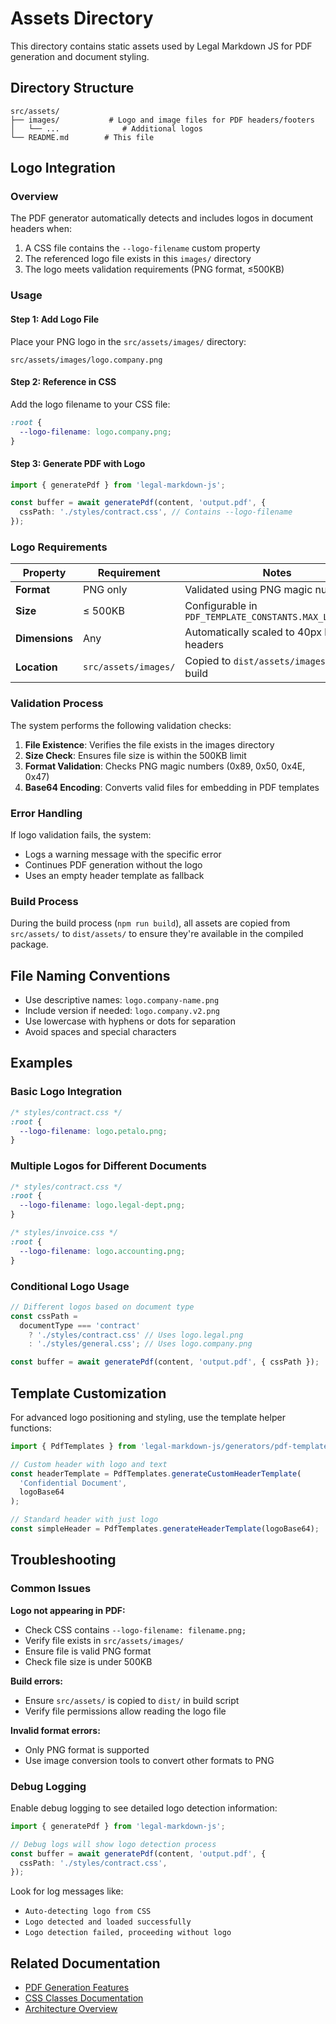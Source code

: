 # Assets Directory

This directory contains static assets used by Legal Markdown JS for PDF
generation and document styling.

## Directory Structure

```text
src/assets/
├── images/           # Logo and image files for PDF headers/footers
│   └── ...              # Additional logos
└── README.md        # This file
```

## Logo Integration

### Overview

The PDF generator automatically detects and includes logos in document headers
when:

1. A CSS file contains the `--logo-filename` custom property
2. The referenced logo file exists in this `images/` directory
3. The logo meets validation requirements (PNG format, ≤500KB)

### Usage

#### Step 1: Add Logo File

Place your PNG logo in the `src/assets/images/` directory:

```text
src/assets/images/logo.company.png
```

#### Step 2: Reference in CSS

Add the logo filename to your CSS file:

```css
:root {
  --logo-filename: logo.company.png;
}
```

#### Step 3: Generate PDF with Logo

```typescript
import { generatePdf } from 'legal-markdown-js';

const buffer = await generatePdf(content, 'output.pdf', {
  cssPath: './styles/contract.css', // Contains --logo-filename
});
```

### Logo Requirements

| Property       | Requirement          | Notes                                                  |
| -------------- | -------------------- | ------------------------------------------------------ |
| **Format**     | PNG only             | Validated using PNG magic numbers                      |
| **Size**       | ≤ 500KB              | Configurable in `PDF_TEMPLATE_CONSTANTS.MAX_LOGO_SIZE` |
| **Dimensions** | Any                  | Automatically scaled to 40px height in headers         |
| **Location**   | `src/assets/images/` | Copied to `dist/assets/images/` during build           |

### Validation Process

The system performs the following validation checks:

1. **File Existence**: Verifies the file exists in the images directory
2. **Size Check**: Ensures file size is within the 500KB limit
3. **Format Validation**: Checks PNG magic numbers (0x89, 0x50, 0x4E, 0x47)
4. **Base64 Encoding**: Converts valid files for embedding in PDF templates

### Error Handling

If logo validation fails, the system:

- Logs a warning message with the specific error
- Continues PDF generation without the logo
- Uses an empty header template as fallback

### Build Process

During the build process (`npm run build`), all assets are copied from
`src/assets/` to `dist/assets/` to ensure they're available in the compiled
package.

## File Naming Conventions

- Use descriptive names: `logo.company-name.png`
- Include version if needed: `logo.company.v2.png`
- Use lowercase with hyphens or dots for separation
- Avoid spaces and special characters

## Examples

### Basic Logo Integration

```css
/* styles/contract.css */
:root {
  --logo-filename: logo.petalo.png;
}
```

### Multiple Logos for Different Documents

```css
/* styles/contract.css */
:root {
  --logo-filename: logo.legal-dept.png;
}

/* styles/invoice.css */
:root {
  --logo-filename: logo.accounting.png;
}
```

### Conditional Logo Usage

```typescript
// Different logos based on document type
const cssPath =
  documentType === 'contract'
    ? './styles/contract.css' // Uses logo.legal.png
    : './styles/general.css'; // Uses logo.company.png

const buffer = await generatePdf(content, 'output.pdf', { cssPath });
```

## Template Customization

For advanced logo positioning and styling, use the template helper functions:

```typescript
import { PdfTemplates } from 'legal-markdown-js/generators/pdf-templates';

// Custom header with logo and text
const headerTemplate = PdfTemplates.generateCustomHeaderTemplate(
  'Confidential Document',
  logoBase64
);

// Standard header with just logo
const simpleHeader = PdfTemplates.generateHeaderTemplate(logoBase64);
```

## Troubleshooting

### Common Issues

**Logo not appearing in PDF:**

- Check CSS contains `--logo-filename: filename.png;`
- Verify file exists in `src/assets/images/`
- Ensure file is valid PNG format
- Check file size is under 500KB

**Build errors:**

- Ensure `src/assets/` is copied to `dist/` in build script
- Verify file permissions allow reading the logo file

**Invalid format errors:**

- Only PNG format is supported
- Use image conversion tools to convert other formats to PNG

### Debug Logging

Enable debug logging to see detailed logo detection information:

```typescript
import { generatePdf } from 'legal-markdown-js';

// Debug logs will show logo detection process
const buffer = await generatePdf(content, 'output.pdf', {
  cssPath: './styles/contract.css',
});
```

Look for log messages like:

- `Auto-detecting logo from CSS`
- `Logo detected and loaded successfully`
- `Logo detection failed, proceeding without logo`

## Related Documentation

- [PDF Generation Features](../../docs/features_guide.md#pdf-with-logo-headersfooters)
- [CSS Classes Documentation](../../docs/css-classes.md)
- [Architecture Overview](../../docs/architecture.md)
